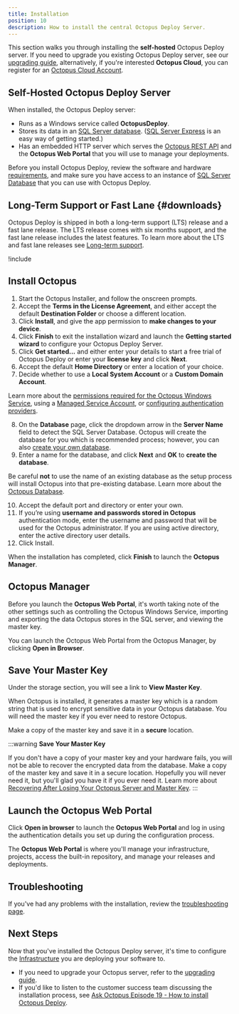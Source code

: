 ```yaml
---
title: Installation
position: 10
description: How to install the central Octopus Deploy Server.
---
```


This section walks you through installing the **self-hosted** Octopus Deploy server. If you need to upgrade you existing Octopus Deploy server, see our [upgrading guide](/docs/administration/upgrading/index.md), alternatively, if you're interested **Octopus Cloud**, you can register for an [Octopus Cloud Account](https://octopus.com/account/register).

## Self-Hosted Octopus Deploy Server

When installed, the Octopus Deploy server:

- Runs as a Windows service called **OctopusDeploy**.
- Stores its data in an [SQL Server database](/docs/installation/sql-server-database.md). ([SQL Server Express](http://downloadsqlserverexpress.com/) is an easy way of getting started.)
- Has an embedded HTTP server which serves the [Octopus REST API](/docs/octopus-rest-api/index.md) and the  **Octopus Web Portal** that you will use to manage your deployments.

Before you install Octopus Deploy, review the software and hardware [requirements](/docs/installation/requirements.md), and make sure you have access to an instance of [SQL Server Database](/docs/installation/sql-server-database.md) that you can use with Octopus Deploy.

## Long-Term Support or Fast Lane {#downloads}

Octopus Deploy is shipped in both a long-term support (LTS) release and a fast lane release. The LTS release comes with six months support, and the fast lane release includes the latest features. To learn more about the LTS and fast lane releases see [Long-term support](/docs/administration/upgrading/long-term-support.md).

!include <server-downloads>

## Install Octopus

1. Start the Octopus Installer, and follow the onscreen prompts.
2. Accept the **Terms in the License Agreement**, and either accept the default **Destination Folder** or choose a different location.
3. Click **Install**, and give the app permission to **make changes to your device**.
4. Click **Finish** to exit the installation wizard and launch the **Getting started wizard** to configure your Octopus Deploy Server.
5. Click **Get started...** and either enter your details to start a free trial of Octopus Deploy or enter your **license key** and click **Next**.
6. Accept the default **Home Directory** or enter a location of your choice.
7. Decide whether to use a **Local System Account** or a **Custom Domain Account**.

  Learn more about the [permissions required for the Octopus Windows Service](/docs/installation/permissions-for-the-octopus-windows-service.md), using a [Managed Service Account](/docs/installation/managed-service-account.md), or [configuring authentication providers](/docs/administration/authentication/index.md).

8. On the **Database** page, click the dropdown arrow in the **Server Name** field to detect the SQL Server Database. Octopus will create the database for you which is recommended process; however, you can also [create your own database](/docs/installation/sql-server-database.md#creating-the-database).
9. Enter a name for the database, and click **Next** and **OK** to **create the database**.

  Be careful **not** to use the name of an existing database as the setup process will install Octopus into that pre-existing database. Learn more about the [Octopus Database](/docs/administration/data/octopus-database/index.md).

10. Accept the default port and directory or enter your own.
11. If you’re using **username and passwords stored in Octopus** authentication mode, enter the username and password that will be used for the Octopus administrator. If you are using active directory, enter the active directory user details.
12. Click Install.

When the installation has completed, click **Finish** to launch the **Octopus Manager**.

## Octopus Manager

Before you launch the **Octopus Web Portal**, it's worth taking note of the other settings such as controlling the Octopus Windows Service, importing and exporting the data Octopus stores in the SQL server, and viewing the master key.

You can launch the Octopus Web Portal from the Octopus Manager, by clicking **Open in Browser**.

## Save Your Master Key

Under the storage section, you will see a link to **View Master Key**.

When Octopus is installed, it generates a master key which is a random string that is used to encrypt sensitive data in your Octopus database. You will need the master key if you ever need to restore Octopus.

Make a copy of the master key and save it in a **secure** location.

:::warning
**Save Your Master Key**

If you don't have a copy of your master key and your hardware fails, you will not be able to recover the encrypted data from the database. Make a copy of the master key and save it in a secure location. Hopefully you will never need it, but you'll glad you have it if you ever need it. Learn more about [Recovering After Losing Your Octopus Server and Master Key](/docs/administration/managing-infrastructure/lost-master-key.md).
:::

## Launch the Octopus Web Portal

Click **Open in browser** to launch the **Octopus Web Portal** and log in using the authentication details you set up during the configuration process.

The **Octopus Web Portal**  is where you'll manage your infrastructure, projects, access the built-in repository, and manage your releases and deployments.

## Troubleshooting

If you've had any problems with the installation, review the [troubleshooting page](/docs/installation/troubleshooting.md).

## Next Steps

Now that you've installed the Octopus Deploy server, it's time to configure the [Infrastructure](/docs/infrastructure/index.md) you are deploying your software to.

 - If you need to upgrade your Octopus server, refer to the [upgrading guide](/docs/administration/upgrading/index.md).
 - If you'd like to listen to the customer success team discussing the installation process, see [Ask Octopus Episode 19 - How to install Octopus Deploy](https://www.youtube.com/watch?v=P_qUe4ZiqGM).
